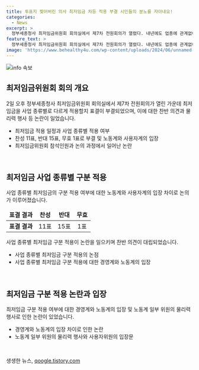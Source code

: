 ```yaml
---
title: 투표지 찢어버린 의사 최저임금 차등 적용 부결 시민들의 분노를 자아내요!
categories:
  - News
excerpt: >
  정부세종청사 최저임금위원회 회의실에서 제7차 전원회의가 열렸다. 내년에도 업종에 관계없이 동일한 금액의 최저임금이 적용될 예정이다. 회의에서 사용자위원들은 최저임금을 업종별로 구분 적용해야 한다는 주장을 내고, 노동계는 이에 반대하였다. 표결 과정에서 일부 근로자위원들의 물리력 행사로 논란이 일기도 했다. 최저임금 구분 적용 논의가 마무리되면, 위원회는 내년 최저임금 수준을 논의할 예정이다.
feature_text: >
  정부세종청사 최저임금위원회 회의실에서 제7차 전원회의가 열렸다. 내년에도 업종에 관계없이 동일한 금액의 최저임금이 적용될 예정이다. 회의에서 사용자위원들은 최저임금을 업종별로 구분 적용해야 한다는 주장을 내고, 노동계는 이에 반대하였다. 표결 과정에서 일부 근로자위원들의 물리력 행사로 논란이 일기도 했다. 최저임금 구분 적용 논의가 마무리되면, 위원회는 내년 최저임금 수준을 논의할 예정이다.
image: 'https://www.behealthy4u.com/wp-content/uploads/2024/06/unnamed-file.png'
---
```


<p><img src="https://www.behealthy4u.com/wp-content/uploads/2024/06/unnamed-file.png" alt="info 속보" /></p>

<h2 data-ke-size="size26">최저임금위원회 회의 개요</h2>

<p data-ke-size="size16">2일 오후 정부세종청사 최저임금위원회 회의실에서 제7차 전원회의가 열린 가운데 최저임금을 사업 종류별로 다르게 적용할지 표결이 부결되었으며, 이에 대한 찬반 의견과 물리력 행사 등 논란이 일었습니다.</p>

<ul>
<li>최저임금 적용 일정과 사업 종류별 적용 여부</li>
<li>찬성 11표, 반대 15표, 무효 1표로 부결 및 노동계와 사용자계의 입장</li>
<li>최저임금위원회 참석인원과 논의 과정에서 일어난 논란</li>
</ul>

<p data-ke-size="size16">&nbsp;</p>

<h2 data-ke-size="size26">최저임금 사업 종류별 구분 적용</h2>

<p data-ke-size="size16">사업 종류별 최저임금의 구분 적용 여부에 대한 노동계와 사용자계의 입장 차이로 논의가 이루어졌습니다.</p>

<table>
<thead>
<tr>
<td style="text-align: center; height: 17px;"><b>표결 결과</b></td>
<td style="text-align: center; height: 17px;"><b>찬성</b></td>
<td style="text-align: center; height: 17px;"><b>반대</b></td>
<td style="text-align: center; height: 17px;"><b>무효</b></td>
</tr>
</thead>
<tbody>
<tr>
<td style="text-align: center; height: 17px;"><b>표결 결과</b></td>
<td style="text-align: center; height: 17px;">11표</td>
<td style="text-align: center; height: 17px;">15표</td>
<td style="text-align: center; height: 17px;">1표</td>
</tr>
</tbody>
</table>

<p data-ke-size="size16">사업 종류별 최저임금 구분 적용이 논란을 일으키며 찬반 의견이 대립되었습니다.</p>

<ul>
<li>사업 종류별 최저임금 구분 적용의 논점</li>
<li>사업 종류별 최저임금 구분 적용에 대한 경영계와 노동계의 입장</li>
</ul>

<p data-ke-size="size16">&nbsp;</p>

<h2 data-ke-size="size26">최저임금 구분 적용 논란과 입장</h2>

<p data-ke-size="size16">최저임금 구분 적용 여부에 대한 경영계와 노동계의 입장 및 노동계 일부 위원의 물리력 행사로 인한 논란이 있었습니다.</p>

<ul>
<li>경영계와 노동계의 입장 차이로 인한 논란</li>
<li>노동계 일부 위원의 물리력 행사와 사용자위원의 입장문</li>
</ul>

<p data-ke-size="size16">&nbsp;</p>
생생한 뉴스, <a href="https://qoogle.tistory.com" rel="dofollow">qoogle.tistory.com</a>


